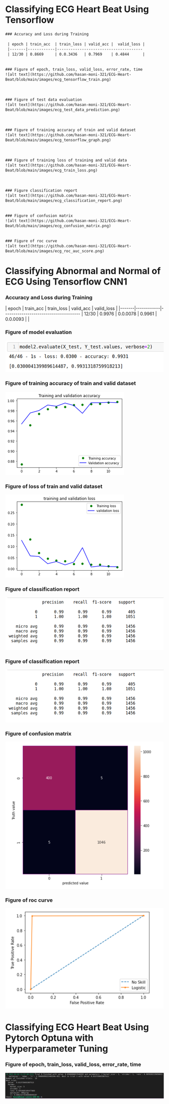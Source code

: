  # Classifying ECG Heart Beat Using Tensorflow


    ### Accuracy and Loss during Training
 
     | epoch | train_acc  | train_loss | valid_acc |  valid_loss |
     |-------|------------|--------------------------------------
     | 12/30 | 0.8669     | 0.0.3436   | 0.7969    | 0.4844      |


    ### Figure of epoch, train_loss, valid_loss, error_rate, time
    ![alt text](https://github.com/hasan-moni-321/ECG-Heart-Beat/blob/main/images/ecg_tensorflow_train.png)



    ### Figure of test data evaluation
    ![alt text](https://github.com/hasan-moni-321/ECG-Heart-Beat/blob/main/images/ecg_test_data_prediction.png)



    ### Figure of training accuracy of train and valid dataset
    ![alt text](https://github.com/hasan-moni-321/ECG-Heart-Beat/blob/main/images/ecg_tensorflow_graph.png)



    ### Figure of training loss of training and valid data
    ![alt text](https://github.com/hasan-moni-321/ECG-Heart-Beat/blob/main/images/ecg_train_loss.png)



    ### Figure classification report
    ![alt text](https://github.com/hasan-moni-321/ECG-Heart-Beat/blob/main/images/ecg_classification_report.png)


    ### Figure of confusion matrix
    ![alt text](https://github.com/hasan-moni-321/ECG-Heart-Beat/blob/main/images/ecg_confusion_matrix.png)


    ### Figure of roc curve
    ![alt text](https://github.com/hasan-moni-321/ECG-Heart-Beat/blob/main/images/ecg_roc_auc_score.png)




 # Classifying Abnormal and Normal of ECG Using Tensorflow CNN1
 
   ### Accuracy and Loss during Training
 
   | epoch | train_acc  | train_loss | valid_acc |  valid_loss |
   |-------|------------|--------------------------------------
   | 12/30 | 0.9976     | 0.0.0078   | 0.9961    | 0.0.0093    |      |


   ### Figure of model evaluation
   ![alt text](https://github.com/hasan-moni-321/ECG-Heart-Beat/blob/main/images/ecg_normal_abnormal_test_prediction.png)




   ### Figure of training accuracy of train and valid dataset
   ![alt text](https://github.com/hasan-moni-321/ECG-Heart-Beat/blob/main/images/ecg_normal_graph.png)


   ### Figure of loss of train and valid dataset 
   ![alt text](https://github.com/hasan-moni-321/ECG-Heart-Beat/blob/main/images/ecg_normal_abnormal_loss_graph.png)


   ### Figure of classification report 
   ![alt text](https://github.com/hasan-moni-321/ECG-Heart-Beat/blob/main/images/ecg_normal_abnormal_classification_report.png)


   ### Figure of classification report 
   ![alt text](https://github.com/hasan-moni-321/ECG-Heart-Beat/blob/main/images/ecg_normal_abnormal_classification_report.png)


   ### Figure of confusion matrix
   ![alt text](https://github.com/hasan-moni-321/ECG-Heart-Beat/blob/main/images/ecg_normal_abnormal_confusion_matrix.png)


   ### Figure of roc curve 
   ![alt text](https://github.com/hasan-moni-321/ECG-Heart-Beat/blob/main/images/ecg_normal_abnormal_roc_auc.png)





  # Classifying ECG Heart Beat Using Pytorch Optuna with Hyperparameter Tuning  

  ### Figure of epoch, train_loss, valid_loss, error_rate, time
  ![alt text](https://github.com/hasan-moni-321/ECG-Heart-Beat/blob/main/images/ecg_pytorch_optuna.png)
